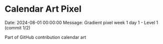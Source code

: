 # Calendar Art Pixel

Date: 2024-08-01 00:00:00
Message: Gradient pixel week 1 day 1 - Level 1 (commit 1/2)

Part of GitHub contribution calendar art
